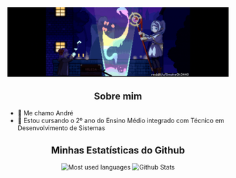 <img src="assets/profile-banner1.gif">

<!-- <div align="center">
  <a href=""><img src="https://img.icons8.com/bubbles/50/000000/github.png" alt="Github"></a>
  <a href=""><img src="https://img.icons8.com/bubbles/50/000000/linkedin.png" alt="Github"></a>
  <a href=""><img src="https://img.icons8.com/bubbles/50/000000/instagram.png" alt="Instagram"></a>
</div> -->

<h2 align="center">Sobre mim</h2>
<ul>
  <li>
    📜 Me chamo André
  </li>
  <li>
    🌱 Estou cursando o 2º ano do Ensino Médio integrado com Técnico em Desenvolvimento de Sistemas
  </li>
</ul>
<h2 align="center">Minhas Estatísticas do Github</h2>
<div align="center">
  
![Most used languages](https://github-readme-stats-ydewolfs-projects.vercel.app/api/top-langs/?username=ydewolf&theme=radical&show_icons=true&hide_border=true&langs_count=7&layout=donut&hide=cmake,c%2B%2B)
![Github Stats](https://github-readme-stats-ydewolfs-projects.vercel.app/api?username=yDewolf&theme=radical&show_icons=true&hide_border=true&count_private=true)
  
</div>


